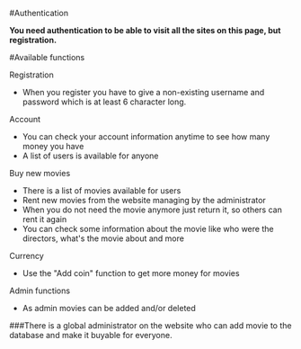 #Authentication

**You need authentication to be able to visit all the sites on this page, but registration.**

#Available functions

Registration
*	When you register you have to give a non-existing username and password which is at least 6 character long.
   
Account
*	You can check your account information anytime to see how many money you have
*	A list of users is available for anyone
	
Buy new movies
*	There is a list of movies available for users
*	Rent new movies from the website managing by the administrator
*	When you do not need the movie anymore just return it, so others can rent it again
*	You can check some information about the movie like who were the directors, what's the movie about and more
	
Currency
*	Use the "Add coin" function to get more money for movies

Admin functions
*	As admin movies can be added and/or deleted

###There is a global administrator on the website who can add movie to the database and make it buyable for everyone.
